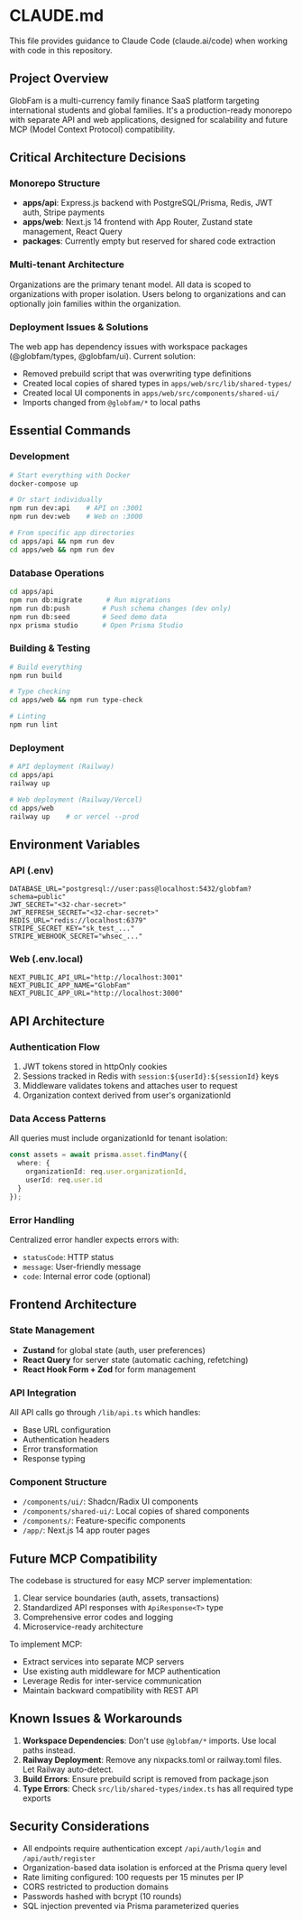 # CLAUDE.md

This file provides guidance to Claude Code (claude.ai/code) when working with code in this repository.

## Project Overview

GlobFam is a multi-currency family finance SaaS platform targeting international students and global families. It's a production-ready monorepo with separate API and web applications, designed for scalability and future MCP (Model Context Protocol) compatibility.

## Critical Architecture Decisions

### Monorepo Structure
- **apps/api**: Express.js backend with PostgreSQL/Prisma, Redis, JWT auth, Stripe payments
- **apps/web**: Next.js 14 frontend with App Router, Zustand state management, React Query
- **packages**: Currently empty but reserved for shared code extraction

### Multi-tenant Architecture
Organizations are the primary tenant model. All data is scoped to organizations with proper isolation. Users belong to organizations and can optionally join families within the organization.

### Deployment Issues & Solutions
The web app has dependency issues with workspace packages (@globfam/types, @globfam/ui). Current solution:
- Removed prebuild script that was overwriting type definitions
- Created local copies of shared types in `apps/web/src/lib/shared-types/`
- Created local UI components in `apps/web/src/components/shared-ui/`
- Imports changed from `@globfam/*` to local paths

## Essential Commands

### Development
```bash
# Start everything with Docker
docker-compose up

# Or start individually
npm run dev:api    # API on :3001
npm run dev:web    # Web on :3000

# From specific app directories
cd apps/api && npm run dev
cd apps/web && npm run dev
```

### Database Operations
```bash
cd apps/api
npm run db:migrate      # Run migrations
npm run db:push        # Push schema changes (dev only)
npm run db:seed        # Seed demo data
npx prisma studio      # Open Prisma Studio
```

### Building & Testing
```bash
# Build everything
npm run build

# Type checking
cd apps/web && npm run type-check

# Linting
npm run lint
```

### Deployment
```bash
# API deployment (Railway)
cd apps/api
railway up

# Web deployment (Railway/Vercel)
cd apps/web
railway up    # or vercel --prod
```

## Environment Variables

### API (.env)
```
DATABASE_URL="postgresql://user:pass@localhost:5432/globfam?schema=public"
JWT_SECRET="<32-char-secret>"
JWT_REFRESH_SECRET="<32-char-secret>"
REDIS_URL="redis://localhost:6379"
STRIPE_SECRET_KEY="sk_test_..."
STRIPE_WEBHOOK_SECRET="whsec_..."
```

### Web (.env.local)
```
NEXT_PUBLIC_API_URL="http://localhost:3001"
NEXT_PUBLIC_APP_NAME="GlobFam"
NEXT_PUBLIC_APP_URL="http://localhost:3000"
```

## API Architecture

### Authentication Flow
1. JWT tokens stored in httpOnly cookies
2. Sessions tracked in Redis with `session:${userId}:${sessionId}` keys
3. Middleware validates tokens and attaches user to request
4. Organization context derived from user's organizationId

### Data Access Patterns
All queries must include organizationId for tenant isolation:
```typescript
const assets = await prisma.asset.findMany({
  where: { 
    organizationId: req.user.organizationId,
    userId: req.user.id 
  }
});
```

### Error Handling
Centralized error handler expects errors with:
- `statusCode`: HTTP status
- `message`: User-friendly message
- `code`: Internal error code (optional)

## Frontend Architecture

### State Management
- **Zustand** for global state (auth, user preferences)
- **React Query** for server state (automatic caching, refetching)
- **React Hook Form + Zod** for form management

### API Integration
All API calls go through `/lib/api.ts` which handles:
- Base URL configuration
- Authentication headers
- Error transformation
- Response typing

### Component Structure
- `/components/ui/`: Shadcn/Radix UI components
- `/components/shared-ui/`: Local copies of shared components
- `/components/`: Feature-specific components
- `/app/`: Next.js 14 app router pages

## Future MCP Compatibility

The codebase is structured for easy MCP server implementation:
1. Clear service boundaries (auth, assets, transactions)
2. Standardized API responses with `ApiResponse<T>` type
3. Comprehensive error codes and logging
4. Microservice-ready architecture

To implement MCP:
- Extract services into separate MCP servers
- Use existing auth middleware for MCP authentication
- Leverage Redis for inter-service communication
- Maintain backward compatibility with REST API

## Known Issues & Workarounds

1. **Workspace Dependencies**: Don't use `@globfam/*` imports. Use local paths instead.
2. **Railway Deployment**: Remove any nixpacks.toml or railway.toml files. Let Railway auto-detect.
3. **Build Errors**: Ensure prebuild script is removed from package.json
4. **Type Errors**: Check `src/lib/shared-types/index.ts` has all required type exports

## Security Considerations

- All endpoints require authentication except `/api/auth/login` and `/api/auth/register`
- Organization-based data isolation is enforced at the Prisma query level
- Rate limiting configured: 100 requests per 15 minutes per IP
- CORS restricted to production domains
- Passwords hashed with bcrypt (10 rounds)
- SQL injection prevented via Prisma parameterized queries